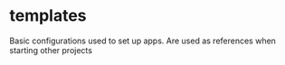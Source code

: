 # templates
Basic configurations used to set up apps. Are used as references when starting other projects
